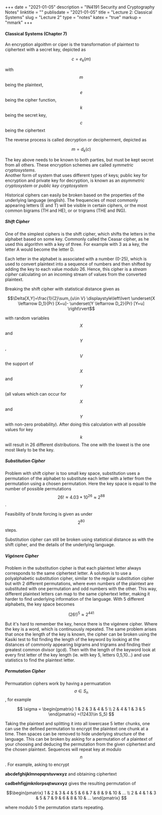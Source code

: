 +++
date = "2021-01-05"
description = "IN4191 Security and Cryptography Notes"
linktitle = ""
publisdate = "2021-01-05"
title = "Lecture 2: Classical Systems"
slug = "Lecture 2"
type = "notes"
katex = "true"
markup = "mmark"
+++

#### Classical Systems (Chapter 7)

An encryption algoithm or ciper is the transformation of plaintext to ciphertext with a secret key, depicted as

$$c=e_k(m)$$

with $$m$$ being the plaintext,  
$$e$$ being the cipher function,  
$$k$$ being the secret key,  
$$c$$ being the ciphertext

The reverse process is called decryption or decipherment, depicted as

$$m=d_k(c)$$

The key above needs to be known to both parties, but must be kept secret from all others. These encryption schemes are
called _symmetric cryptosystems_.  
Another form of system that uses different types of keys; public key for encryption and private key for decryption, is
known as an _asymmetric cryptosystem_ or _public key cryptosystem_

Historical ciphers can easily be broken based on the properties of the underlying language (english). The frequencies of
most commonly appearing letters (E and T) will be visible in certain ciphers, or the most common bigrams (TH and HE), or
or trigrams (THE and ING).

##### Shift Cipher

One of the simplest ciphers is the shift cipher, which shifts the letters in the alphabet based on some key. 
Commonly called the Ceasar cipher, as he used this algorithm with a key of three. For example with 3 as a key, the
letter A would become the letter D.

Each letter in the alphabet is associated with a number (0-25), which is used to convert plaintext into a sequence of
numbers and then shifted by adding the key to each value modulo 26. Hence, this cipher is a _stream cipher_ calculating
on an incoming stream of values from the converted plaintext.

Breaking the shift cipher with statistical distance given as

$$\Delta[X,Y]=\frac{1}{2}\sum_{u\in V} \displaystyle\left\lvert \underset{X \leftarrow D_1}{Pr} [X=u]-
\underset{Y \leftarrow D_2}{Pr} [Y=u] \right\rvert$$

with random variables $$X$$ and $$Y$$, $$V$$ the support of $$X$$ and $$Y$$ (all values which can occur for $$X$$ and
$$Y$$ with non-zero probability). After doing this calculation with all possible values for key $$k$$ will result in
26 different distributions. The one with the lowest is the one most likely to be the key.

##### Substitution Cipher

Problem with shift cipher is too small key space, substitution uses a permutation of the alphabet to substitute each letter
with a letter from the permutation using a chosen permutation. Here the key space is equal to the number of possible
permutations $$26!\approx 4.03*10^{26}\approx 2^{88}$$.

Feasibility of brute forcing is given as under $$2^{80}$$ steps.

Substitution cipher can still be broken using statistical distance as with the shift cipher, and the details of the
underlying language.

##### Vigénere Cipher

Problem in the substitution cipher is that each plaintext letter always corresponds to the same ciphertext letter.
A solution is to use a polyalphabetic substitution cipher, similar to the regular substitution cipher but with 2 different
permutations, where even numbers of the plaintext are substituted with one permutation and odd numbers with the other.
This way, different plaintext letters can map to the same ciphertext letter, making it harder to find underlying
information of the language. With 5 different alphabets, the key space becomes

$$(26!)^5\approx2^{441}$$

But it's hard to remember the key, hence there is the vigénere cipher. Where the key is a word, which is continuously repeated.
The same problem arises that once the length of the key is known, the cipher can be broken using the Kasiki test to fist
finding the length of the keyword by looking at the distances of commonly appearing bigrams and trigrams and finding their
greatest common divisor (gcd). Then with the length of the keyword look at every first letter of the key length (ie. with key 5, letters 0,5,10...)
and use statistics to find the plaintext letter.

##### Permutation Cipher

Permuatation ciphers work by having a permuatation $$\sigma \in S_n$$, for example

$$ \sigma =
    \begin{pmatrix}
        1 & 2 & 3 & 4 & 5 \\
        2 & 4 & 1 & 3 & 5
    \end{pmatrix}
    =(1243)\in S_5)
$$

Taking the plaintext and splitting it into all lowercase 5 letter chunks, one can use the defined permutation to encrypt
the plaintext one chunk at a time. Then spaces can be removed to hide underlying structure of the language.
This can be broken by asking for a permutation of a plaintext of your choosing and deducing the permutation from the
given ciphertext and the chosen plaintext. Sequences will repeat key at modulo $$n$$. For example, asking to encrypt

**abcdefghijklmnopqrstuvwxyz** and obtaining ciphertext

**cadbehfigjmknlorpsqtwuxvyz** gives the resulting permutation of

$$\begin{pmatrix}
    1 & 2 & 3 & 4 & 5 & 6 & 7 & 8 & 9 & 10 & ... \\
    2 & 4 & 1 & 3 & 5 & 7 & 9 & 6 & 8 & 10 & ...
\end{pmatrix}
$$

where modulo 5 the permutation starts repeating.
